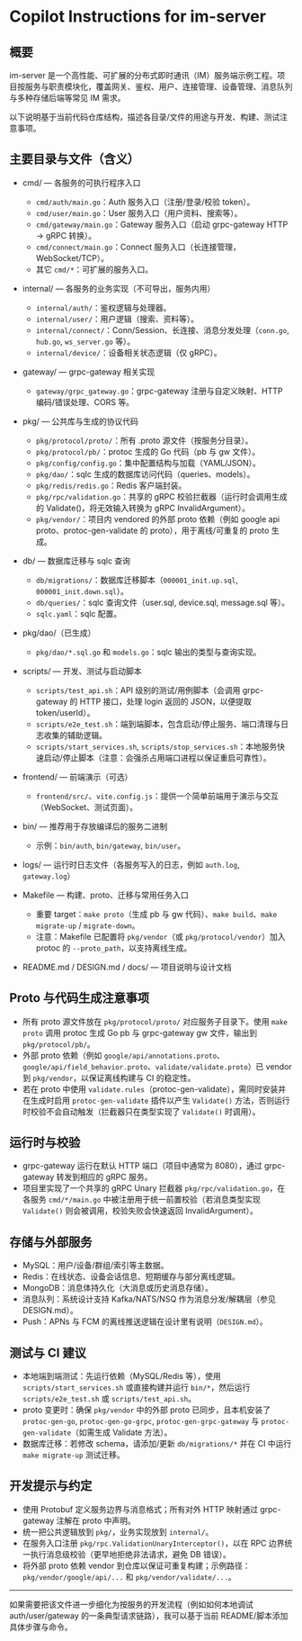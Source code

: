 # Copilot Instructions for im-server

## 概要

im-server 是一个高性能、可扩展的分布式即时通讯（IM）服务端示例工程。项目按服务与职责模块化，覆盖网关、鉴权、用户、连接管理、设备管理、消息队列与多种存储后端等常见 IM 需求。

以下说明基于当前代码仓库结构，描述各目录/文件的用途与开发、构建、测试注意事项。

## 主要目录与文件（含义）

- cmd/ — 各服务的可执行程序入口

  - `cmd/auth/main.go`：Auth 服务入口（注册/登录/校验 token）。
  - `cmd/user/main.go`：User 服务入口（用户资料、搜索等）。
  - `cmd/gateway/main.go`：Gateway 服务入口（启动 grpc-gateway HTTP -> gRPC 转换）。
  - `cmd/connect/main.go`：Connect 服务入口（长连接管理，WebSocket/TCP）。
  - 其它 `cmd/*`：可扩展的服务入口。

- internal/ — 各服务的业务实现（不可导出，服务内用）

  - `internal/auth/`：鉴权逻辑与处理器。
  - `internal/user/`：用户逻辑（搜索、资料等）。
  - `internal/connect/`：Conn/Session、长连接、消息分发处理（`conn.go`, `hub.go`, `ws_server.go` 等）。
  - `internal/device/`：设备相关状态逻辑（仅 gRPC）。

- gateway/ — grpc-gateway 相关实现

  - `gateway/grpc_gateway.go`：grpc-gateway 注册与自定义映射、HTTP 编码/错误处理、CORS 等。

- pkg/ — 公共库与生成的协议代码

  - `pkg/protocol/proto/`：所有 .proto 源文件（按服务分目录）。
  - `pkg/protocol/pb/`：protoc 生成的 Go 代码（pb 与 gw 文件）。
  - `pkg/config/config.go`：集中配置结构与加载（YAML/JSON）。
  - `pkg/dao/`：sqlc 生成的数据库访问代码（queries、models）。
  - `pkg/redis/redis.go`：Redis 客户端封装。
  - `pkg/rpc/validation.go`：共享的 gRPC 校验拦截器（运行时会调用生成的 Validate()，将无效输入转换为 gRPC InvalidArgument）。
  - `pkg/vendor/`：项目内 vendored 的外部 proto 依赖（例如 google api proto、protoc-gen-validate 的 proto），用于离线/可重复的 proto 生成。

- db/ — 数据库迁移与 sqlc 查询

  - `db/migrations/`：数据库迁移脚本（`000001_init.up.sql`, `000001_init.down.sql`）。
  - `db/queries/`：sqlc 查询文件（user.sql, device.sql, message.sql 等）。
  - `sqlc.yaml`：sqlc 配置。

- pkg/dao/（已生成）

  - `pkg/dao/*.sql.go` 和 `models.go`：sqlc 输出的类型与查询实现。

- scripts/ — 开发、测试与启动脚本

  - `scripts/test_api.sh`：API 级别的测试/用例脚本（会调用 grpc-gateway 的 HTTP 接口，处理 login 返回的 JSON，以便提取 token/userId）。
  - `scripts/e2e_test.sh`：端到端脚本，包含启动/停止服务、端口清理与日志收集的辅助逻辑。
  - `scripts/start_services.sh`, `scripts/stop_services.sh`：本地服务快速启动/停止脚本（注意：会强杀占用端口进程以保证重启可靠性）。

- frontend/ — 前端演示（可选）

  - `frontend/src/`、`vite.config.js`：提供一个简单前端用于演示与交互（WebSocket、测试页面）。

- bin/ — 推荐用于存放编译后的服务二进制

  - 示例：`bin/auth`, `bin/gateway`, `bin/user`。

- logs/ — 运行时日志文件（各服务写入的日志，例如 `auth.log`, `gateway.log`）

- Makefile — 构建、proto、迁移与常用任务入口

  - 重要 target：`make proto`（生成 pb 与 gw 代码）、`make build`、`make migrate-up` / `migrate-down`。
  - 注意：Makefile 已配置将 `pkg/vendor`（或 `pkg/protocol/vendor`）加入 protoc 的 `--proto_path`，以支持离线生成。

- README.md / DESIGN.md / docs/ — 项目说明与设计文档

## Proto 与代码生成注意事项

- 所有 proto 源文件放在 `pkg/protocol/proto/` 对应服务子目录下。使用 `make proto` 调用 protoc 生成 Go pb 与 grpc-gateway gw 文件，输出到 `pkg/protocol/pb/`。
- 外部 proto 依赖（例如 `google/api/annotations.proto`、`google/api/field_behavior.proto`、`validate/validate.proto`）已 vendor 到 `pkg/vendor`，以保证离线构建与 CI 的稳定性。
- 若在 proto 中使用 `validate.rules`（protoc-gen-validate），需同时安装并在生成时启用 `protoc-gen-validate` 插件以产生 `Validate()` 方法，否则运行时校验不会自动触发（拦截器只在类型实现了 `Validate()` 时调用）。

## 运行时与校验

- grpc-gateway 运行在默认 HTTP 端口（项目中通常为 8080），通过 grpc-gateway 转发到相应的 gRPC 服务。
- 项目里实现了一个共享的 gRPC Unary 拦截器 `pkg/rpc/validation.go`，在各服务 `cmd/*/main.go` 中被注册用于统一前置校验（若消息类型实现 `Validate()` 则会被调用，校验失败会快速返回 InvalidArgument）。

## 存储与外部服务

- MySQL：用户/设备/群组/索引等主数据。
- Redis：在线状态、设备会话信息、短期缓存与部分离线逻辑。
- MongoDB：消息体持久化（大消息或历史消息存储）。
- 消息队列：系统设计支持 Kafka/NATS/NSQ 作为消息分发/解耦层（参见 DESIGN.md）。
- Push：APNs 与 FCM 的离线推送逻辑在设计里有说明（`DESIGN.md`）。

## 测试与 CI 建议

- 本地端到端测试：先运行依赖（MySQL/Redis 等），使用 `scripts/start_services.sh` 或直接构建并运行 `bin/*`，然后运行 `scripts/e2e_test.sh` 或 `scripts/test_api.sh`。
- proto 变更时：确保 `pkg/vendor` 中的外部 proto 已同步，且本机安装了 `protoc-gen-go`, `protoc-gen-go-grpc`, `protoc-gen-grpc-gateway` 与 `protoc-gen-validate`（如需生成 Validate 方法）。
- 数据库迁移：若修改 schema，请添加/更新 `db/migrations/*` 并在 CI 中运行 `make migrate-up` 测试迁移。

## 开发提示与约定

- 使用 Protobuf 定义服务边界与消息格式；所有对外 HTTP 映射通过 grpc-gateway 注解在 proto 中声明。
- 统一把公共逻辑放到 `pkg/`，业务实现放到 `internal/`。
- 在服务入口注册 `pkg/rpc.ValidationUnaryInterceptor()`，以在 RPC 边界统一执行消息级校验（更早地拒绝非法请求，避免 DB 错误）。
- 将外部 proto 依赖 vendor 到仓库以保证可重复构建；示例路径：`pkg/vendor/google/api/...` 和 `pkg/vendor/validate/...`。

---

如果需要把该文件进一步细化为按服务的开发流程（例如如何本地调试 auth/user/gateway 的一条典型请求链路），我可以基于当前 README/脚本添加具体步骤与命令。
